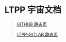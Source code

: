# LTPP 宇宙文档

> [GITHUB 静态页](https://ltpp-universe.github.io/ltpp-docs/LTPP-LEETCODE-AND-ACWING-RANK)

> [LTPP-GITLAB 静态页](https://root.pages.ltpp.vip/ltpp-docs/LTPP-LEETCODE-AND-ACWING-RANK)
